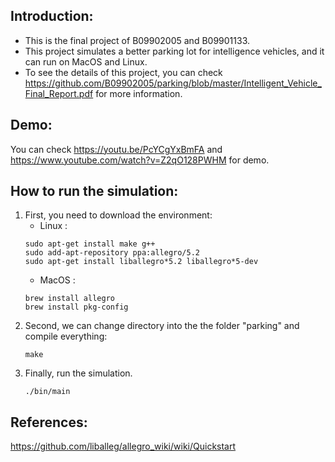 ## Introduction:  
  * This is the final project of B09902005 and B09901133.
  * This project simulates a better parking lot for intelligence vehicles, and it can run on MacOS and Linux.
  * To see the details of this project, you can check https://github.com/B09902005/parking/blob/master/Intelligent_Vehicle_Final_Report.pdf for more information.

## Demo:  
  You can check https://youtu.be/PcYCgYxBmFA and https://www.youtube.com/watch?v=Z2qO128PWHM for demo.

## How to run the simulation:  
1. First, you need to download the environment:
    - Linux : 
    ```
    sudo apt-get install make g++
    sudo add-apt-repository ppa:allegro/5.2
    sudo apt-get install liballegro*5.2 liballegro*5-dev 
    ```
    - MacOS : 
    ```
    brew install allegro
    brew install pkg-config
    ```
2. Second, we can change directory into the the folder "parking" and compile everything:
   ```
   make
   ```
3. Finally, run the simulation.
    ```
    ./bin/main
    ```

## References:  
  https://github.com/liballeg/allegro_wiki/wiki/Quickstart
